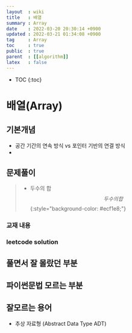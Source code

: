 ```yaml
---
layout  : wiki
title   : 배열 
summary : Array 
date    : 2022-03-20 20:30:14 +0900
updated : 2022-03-21 01:34:08 +0900
tag     : Array  
toc     : true
public  : true
parent  : [[algorithm]] 
latex   : false
---
```

* TOC
{:toc}

# 배열(Array)
## 기본개념 
 * 공간 기간의 연속 방식 vs 포인터 기반의 연결 방식 
 * 
    
## 문제풀이  
>* 두수의 합
$$ 두수의 합$$
{:style="background-color: #ecf1e8;"}



### 교재 내용

### leetcode solution

## 풀면서 잘 몰랐던 부분 

## 파이썬문법 모르는 부분 

## 잘모르는 용어
* 추상 자료형 (Abstract Data Type ADT)
